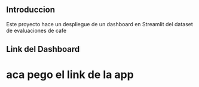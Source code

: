 ## Introduccion

Este proyecto hace un despliegue de un dashboard en Streamlit del dataset de evaluaciones de cafe

## Link del Dashboard

# aca pego el link de la app

